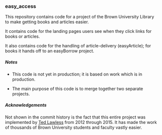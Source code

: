 
### easy_access

This repository contains code for a project of the Brown University Library to make getting books and articles easier.

It contains code for the landing pages users see when they click links for books or articles.

It also contains code for the handling of article-delivery (easyArticle); for books it hands off to an easyBorrow project.


##### Notes

- This code is not yet in production; it is based on work which is in production.

- The main purpose of this code is to merge together two separate projects.


##### Acknowledgements

Not shown in the commit history is the fact that this entire project was implemented by [Ted Lawless](https://github.com/lawlesst) from 2012 through 2015. It has made the work of thousands of Brown University students and faculty vastly easier.
